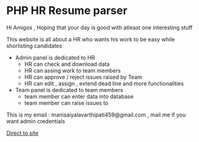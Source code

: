 # PHP HR Resume parser
<p>Hi Amigos , Hoping that your day is good with atleast one interesting stuff </p>
<p>This website is all about a HR who wants his work to be easy while shorlisting candidates</p>
<ul>
  <li>Admin panel is dedicated to HR 
    <ul>
      <li>HR can check and download data</li>
      <li>HR can assing work to team members</li>
      <li>HR can approve / reject issues raised by Team</li>
      <li>HR can edit , assign , extend dead line and more functionalities</li>
    </ul>
  </li>
    <li>Team panel is dedicated to team members 
    <ul>
      <li>team member can enter data into database </li>
      <li>team member can raise issues to </li>
    </ul>
  </li>
</ul>
<p>This is my email : manisaiyalavarthipati459@gmail.com , mail me if you want admin credentials</p>
<a href="http://hrresume.infinityfreeapp.com/">Direct to site</a>
